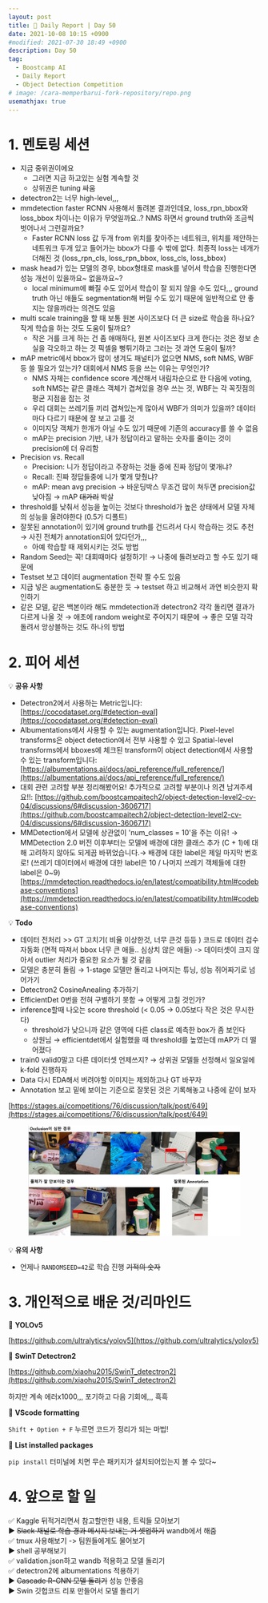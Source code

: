 ```yaml
---
layout: post
title: 📔 Daily Report | Day 50
date: 2021-10-08 10:15 +0900
#modified: 2021-07-30 18:49 +0900
description: Day 50
tag:
  - Boostcamp AI
  - Daily Report
  - Object Detection Competition
# image: /cara-memperbarui-fork-repository/repo.png
usemathjax: true
---
```


# 1. 멘토링 세션

- 지금 중위권이에요
    - 그러면 지금 하고있는 실험 계속할 것
    - 상위권은 tuning 싸움
- detectron2는 너무 high-level,,,
- mmdetection faster RCNN 사용해서 돌려본 결과인데요, loss_rpn_bbox와 loss_bbox 차이나는 이유가 무엇일까요..? NMS 하면서 ground truth와 조금씩 벗어나서 그런걸까요?
    - Faster RCNN loss 값 두개 from 위치를 찾아주는 네트워크, 위치를 제안하는 네트워크 두개 있고 들어가는 bbox가 다를 수 밖에 없다. 최종적 loss는 네개가 더해진 것 (loss_rpn_cls, loss_rpn_bbox, loss_cls, loss_bbox)
- mask head가 있는 모델의 경우, bbox형태로 mask를 넣어서 학습을 진행한다면 성능 개선이 있을까요~ 없을까요~?
  - local minimum에 빠질 수도 있어서 학습이 잘 되지 않을 수도 있다,,, ground truth 아닌 애들도 segmentation해 버릴 수도 있기 때문에 일반적으로 안 좋지는 않을까라는 의견도 있음
- multi scale training을 할 때 보통 원본 사이즈보다 더 큰 size로 학습을 하나요? 작게 학습을 하는 것도 도움이 될까요?
  - 작은 거를 크게 하는 건 좀 애매하다, 원본 사이즈보다 크게 한다는 것은 정보 손실을 각오하고 하는 것 픽셀을 뻥튀기하고 그러는 것 과연 도움이 될까? 
- mAP metric에서 bbox가 많이 생겨도 패널티가 없으면 NMS, soft NMS, WBF 등 쓸 필요가 있는가? 대회에서 NMS 등을 쓰는 이유는 무엇인가?
  - NMS 자체는 confidence score 계산해서 내림차순으로 한 다음에 voting, soft NMS는 같은 클래스 객체가 겹쳐있을 경우 쓰는 것, WBF는 각 꼭짓점의 평균 지점을 잡는 것
  - 우리 대회는 쓰레기들 끼리 겹쳐있는게 많아서 WBF가 의미가 있을까? 데이터마다 다르기 때문에 잘 보고 고를 것
  - 이미지당 객체가 한개가 아닐 수도 있기 때문에 기존의 accuracy를 쓸 수 없음
  - mAP는 precision 기반, 내가 정답이라고 말하는 숫자를 줄이는 것이 precision에 더 유리함
- Precision vs. Recall
  - Precision: 니가 정답이라고 주장하는 것들 중에 진짜 정답이 몇개냐?
  - Recall: 진짜 정답들중에 니가 몇개 맞췄냐?
  - mAP: mean avg precision → 바운딩박스 무조건 많이 쳐두면 precision값 낮아짐 → mAP ~~대가리~~ 박살
- threshold를 낮춰서 성능을 높이는 것보다 threshold가 높은 상태에서 모델 자체의 성능을 올려야한다 (0.5가 디폴트)
- 잘못된 annotation이 있기에 ground truth를 건드려서 다시 학습하는 것도 추천 → 사진 전체가 annotation되어 있다던가,,,
    - 아예 학습할 때 제외시키는 것도 방법
- Random Seed는 꼭! 대회때마다 설정하기! → 나중에 돌려보라고 할 수도 있기 때문에
- Testset 보고 데이터 augmentation 전략 짤 수도 있음
- 지금 넣은 augmentation도 충분한 듯 → testset 하고 비교해서 과연 비슷한지 확인하기
- 같은 모델, 같은 백본이라 해도 mmdetection과 detectron2 각각 돌리면 결과가 다르게 나올 것 → 애초에 random weight로 주어지기 때문에 → 좋은 모델 각각 돌려서 앙상블하는 것도 하나의 방법

# 2. 피어 세션

💡 **공유 사항**

- Detectron2에서 사용하는 Metric입니다: [https://cocodataset.org/#detection-eval](https://cocodataset.org/#detection-eval)
- Albumentations에서 사용할 수 있는 augmentation입니다.
Pixel-level transforms은 object detection에서 전부 사용할 수 있고 Spatial-level transforms에서 bboxes에 체크된 transform이 object detection에서 사용할 수 있는 transform입니다: [https://albumentations.ai/docs/api_reference/full_reference/](https://albumentations.ai/docs/api_reference/full_reference/)
- 대회 관련 고려할 부분 정리해봤어요! 추가적으로 고려할 부분이나 의견 남겨주세요!!: [https://github.com/boostcampaitech2/object-detection-level2-cv-04/discussions/6#discussion-3606717](https://github.com/boostcampaitech2/object-detection-level2-cv-04/discussions/6#discussion-3606717)
- MMDetection에서 모델에 상관없이 'num_classes = 10'을 주는 이유! → MMDetection 2.0 버전 이후부터는 모델에 배경에 대한 클래스 추가 (C + 1)에 대해 고려하지 않아도 되게끔 바뀌었습니다.→ 배경에 대한 label은 제일 마지막 번호로! (쓰레기 데이터에서 배경에 대한 label은 10 / 나머지 쓰레기 객체들에 대한 label은 0~9) [https://mmdetection.readthedocs.io/en/latest/compatibility.html#codebase-conventions](https://mmdetection.readthedocs.io/en/latest/compatibility.html#codebase-conventions)

💡 **Todo**

- 데이터 전처리 >> GT 고치기( 비율 이상한것, 너무 큰것 등등 )
코드로 데이터 검수 자동화 (면적 따져서 bbox 너무 큰 애들.. 심상치 않은 애들) -> 데이터셋이 크지 않아서 outlier 처리가 중요한 요소가 될 것 같음
- 모델은 충분히 돌림 → 1-stage 모델만 돌리고 나머지는 튜닝, 성능 쥐어짜기로 넘어가기
- Detectron2 CosineAnealing 추가하기
- EfficientDet 0번을 전혀 구별하기 못함 → 어떻게 고칠 것인가?
- inference할때 나오는 score threshold (< 0.05 → 0.05보다 작은 것은 무시한다)
    - threshold가 낮으니까 같은 영역에 다른 class로 예측한 box가 좀 보인다
    - 상원님 → efficientdet에서 실험했을 때 threshold를 높였는데 mAP가 더 떨어졌다
- train0 valid0말고 다른 데이터셋 언제쓰지? → 상위권 모델들 선정해서 일요일에 k-fold 진행하자
- Data 다시 EDA해서 버려야할 이미지는 제외하고나 GT 바꾸자
- Annotation 보고 밑에 보이는 기준으로 잘못된 것은 기록해놓고 나중에 같이 보자

[https://stages.ai/competitions/76/discussion/talk/post/649](https://stages.ai/competitions/76/discussion/talk/post/649)

<figure>
<img src="/assets/img/IMG_1274.png">
</figure>

💡 **유의 사항**

- 언제나 `RANDOMSEED=42`로 학습 진행 ~~기적의 숫자~~

# 3. 개인적으로 배운 것/리마인드

🌿 **YOLOv5**

[https://github.com/ultralytics/yolov5](https://github.com/ultralytics/yolov5)

🌿 **SwinT Detectron2**

[https://github.com/xiaohu2015/SwinT_detectron2](https://github.com/xiaohu2015/SwinT_detectron2)

하지만 계속 에러x1000,,, 포기하고 다음 기회에,,, 흑흑

🌿 **VScode formatting**

`Shift + Option + F` 누르면 코드가 정리가 되는 마법!

🌿 **List installed packages**

`pip install` 터미널에 치면 무슨 패키지가 설치되어있는지 볼 수 있다~


# 4. 앞으로 할 일

✅ Kaggle 뒤적거리면서 참고할만한 내용, 트릭들 모아보기\
▶️ ~~Slack 채널로 학습 경과 메시지 보내는 거 셋업하기~~ wandb에서 해줌\
✅ tmux 사용해보기 -> 팀원들에게도 물어보기\
▶️ shell 공부해보기\
✅ validation.json하고 wandb 적용하고 모델 돌리기\
✅ detectron2에 albumentations 적용하기\
▶️ ~~Cascade R-CNN 모델 돌리기~~ 성능 안좋음\
▶️ Swin 깃헙코드 리포 만들어서 모델 돌리기

